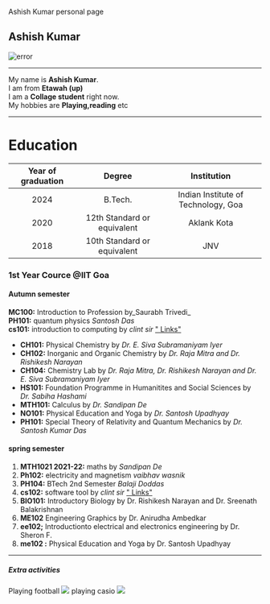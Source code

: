 Ashish Kumar personal page

Ashish Kumar
------------

![error](https://encrypted-tbn0.gstatic.com/images?q=tbn:ANd9GcSb8m3hzNZiiasSlxCnNr5X1nSX3Wm2xuSnAA&usqp=CAU)  

* * *

  
My name is **Ashish Kumar**.  
I am from **Etawah (up)**  
I am a **Collage student** right now.  
My hobbies are **Playing,reading** etc  

* * *

Education
=========

| Year of graduation | Degree | Institution |
|:-: | :-: | :-:|
| 2024 | B.Tech. | Indian Institute of Technology, Goa |
| 2020 | 12th Standard or equivalent | Aklank Kota |
| 2018 | 10th Standard or equivalent | JNV |

### 1st Year Cource @IIT Goa

#### Autumn semester

**MC100:** Introduction to Profession by_Saurabh Trivedi_  
**PH101:** quantum physics _Santosh Das_  
**cs101:** introduction to computing by _clint sir_ [" Links"](https://clintpgeorge.github.io/cs-101/autumn-2021/)  
*   **CH101:** Physical Chemistry by _Dr. E. Siva Subramaniyam Iyer_
*   **CH102:** Inorganic and Organic Chemistry by _Dr. Raja Mitra and Dr. Rishikesh Narayan_
*   **CH104:** Chemistry Lab by _Dr. Raja Mitra, Dr. Rishikesh Narayan and Dr. E. Siva Subramaniyam Iyer_
*   **HS101:** Foundation Programme in Humanitites and Social Sciences by _Dr. Sabiha Hashami_
*   **MTH101:** Calculus by _Dr. Sandipan De_
*   **NO101:** Physical Education and Yoga by _Dr. Santosh Upadhyay_
*   **PH101:** Special Theory of Relativity and Quantum Mechanics by _Dr. Santosh Kumar Das_

#### spring semester

1.  **MTH1021 2021-22:** maths by _Sandipan De_
3.  **Ph102:** electricity and magnetism _vaibhav wasnik_
4.  **PH104:** BTech 2nd Semester _Balaji Doddas_  
5.  **cs102:** software tool by _clint sir_ [" Links"](https://clintpgeorge.github.io/cs-101/autumn-2021/)  
14.  **BIO101:** Introductory Biology by Dr. Rishikesh Narayan and Dr. Sreenath Balakrishnan
15.  **ME102** Engineering Graphics by Dr. Anirudha Ambedkar
16.  **ee102;** Introductionto electrical and electronics engineering by Dr. Sheron F.
17.  **me102 :** Physical Education and Yoga by Dr. Santosh Upadhyay

  

* * *

##### Extra activities

Playing football ![](https://images.unsplash.com/photo-1579952363873-27f3bade9f55?ixlib=rb-1.2.1&w=1080&fit=max&q=80&fm=jpg&crop=entropy&cs=tinysrgb) playing casio ![](https://i.ytimg.com/vi/EN84zyEcqBY/maxresdefault.jpg)
